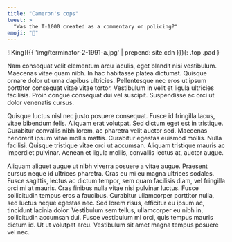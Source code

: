 ```yaml
---
title: "Cameron's cops"
tweet: >
  "Was the T-1000 created as a commentary on policing?"
emoji: "🤖"
---
```

<!--fig-->
![King]({{ 'img/terminator-2-1991-a.jpg' | prepend: site.cdn }}){: .top .pad }

Nam consequat velit elementum arcu iaculis, eget blandit nisi vestibulum. Maecenas vitae quam nibh. In hac habitasse platea dictumst. Quisque ornare dolor ut urna dapibus ultricies. Pellentesque nec eros ut ipsum porttitor consequat vitae vitae tortor. Vestibulum in velit et ligula ultricies facilisis. Proin congue consequat dui vel suscipit. Suspendisse ac orci ut dolor venenatis cursus.

Quisque luctus nisl nec justo posuere consequat. Fusce id fringilla lacus, vitae bibendum felis. Aliquam erat volutpat. Sed dictum eget est in tristique. Curabitur convallis nibh lorem, ac pharetra velit auctor sed. Maecenas hendrerit ipsum vitae mollis mattis. Curabitur egestas euismod mollis. Nulla facilisi. Quisque tristique vitae orci ut accumsan. Aliquam tristique mauris ac imperdiet pulvinar. Aenean et ligula mollis, convallis lectus at, auctor augue.

Aliquam aliquet augue ut nibh viverra posuere a vitae augue. Praesent cursus neque id ultrices pharetra. Cras eu mi eu magna ultrices sodales. Fusce sagittis, lectus ac dictum tempor, sem quam facilisis diam, vel fringilla orci mi at mauris. Cras finibus nulla vitae nisi pulvinar luctus. Fusce sollicitudin tempus eros a faucibus. Curabitur ullamcorper porttitor nulla, sed luctus neque egestas nec. Sed lorem risus, efficitur eu ipsum ac, tincidunt lacinia dolor. Vestibulum sem tellus, ullamcorper eu nibh in, sollicitudin accumsan dui. Fusce vestibulum mi orci, quis tempus mauris dictum id. Ut ut volutpat arcu. Vestibulum sit amet magna tempus posuere vel nec.
